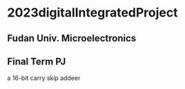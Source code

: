 # 2023digitalIntegratedProject
## Fudan Univ. Microelectronics

## Final Term PJ
a 16-bit carry skip addeer
